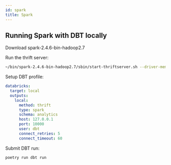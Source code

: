 ```yaml
---
id: spark
title: Spark
---
```


## Running Spark with DBT locally

Download spark-2.4.6-bin-hadoop2.7

Run the thrift server:

```bash
~/bin/spark-2.4.6-bin-hadoop2.7/sbin/start-thriftserver.sh --driver-memory 5G --total-executor-cores 4
```

Setup DBT profile:

```yaml
databricks:
  target: local
  outputs:
    local:
      method: thrift
      type: spark
      schema: analytics
      host: 127.0.0.1
      port: 10000
      user: dbt
      connect_retries: 5
      connect_timeout: 60
```

Submit DBT run:

```bash
poetry run dbt run
```
